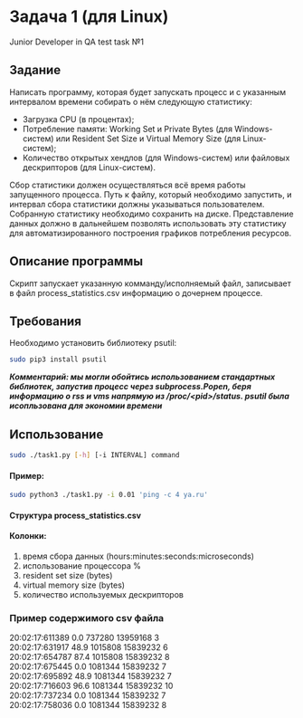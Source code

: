 # Задача 1 (для Linux)
Junior Developer in QA test task №1

## Задание
Написать программу, которая будет запускать процесс и с указанным интервалом времени собирать о нём следующую статистику:
<ul>
  <li>Загрузка CPU (в процентах);</li>
  <li>Потребление памяти: Working Set и Private Bytes (для Windows-систем) или Resident Set Size и Virtual Memory Size (для Linux-систем);</li>
  <li>Количество открытых хендлов (для Windows-систем) или файловых дескрипторов (для Linux-систем).</li>
</ul>
Сбор статистики должен осуществляться всё время работы запущенного процесса. Путь к файлу, который необходимо запустить, и интервал сбора статистики должны указываться пользователем. Собранную статистику необходимо сохранить на диске. Представление данных должно в дальнейшем позволять использовать эту статистику для автоматизированного построения графиков потребления ресурсов.

## Описание программы

Скрипт запускает указанную комманду/исполняемый файл, записывает в файл process_statistics.csv информацию о дочернем процессе.

## Требования
Необходимо установить библиотеку psutil:
```bash
sudo pip3 install psutil
```

***Комментарий: мы могли обойтись использованием стандартных библиотек, запустив процесс через subprocess.Popen, беря информацию о rss и vms напрямую из /proc/\<pid\>/status.
psutil была исопльзована для экономии времени***

## Использование

```bash
sudo ./task1.py [-h] [-i INTERVAL] command
```

#### Пример:
```bash
sudo python3 ./task1.py -i 0.01 'ping -c 4 ya.ru'
```

#### Структура process_statistics.csv
#### Колонки:
1. время сбора данных (hours:minutes:seconds:microseconds)
2. использование процессора %
3. resident set size (bytes)
4. virtual memory size (bytes)
5. количество используемых дескрипторов

### Пример содержимого csv файла
20:02:17:611389 0.0 737280 13959168 3</br>
20:02:17:631917 48.9 1015808 15839232 6</br>
20:02:17:654787 87.4 1015808 15839232 8</br>
20:02:17:675445 0.0 1081344 15839232 7</br>
20:02:17:695892 48.9 1081344 15839232 7</br>
20:02:17:716603 96.6 1081344 15839232 10</br>
20:02:17:737234 0.0 1081344 15839232 7</br>
20:02:17:758036 0.0 1081344 15839232 8</br>
